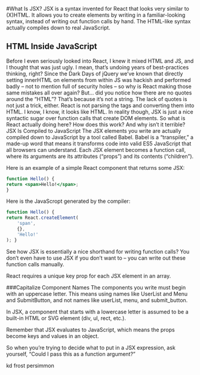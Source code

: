 #What Is JSX?
JSX is a syntax invented for React that looks very similar to (X)HTML. It allows you to create elements by writing in a familiar-looking syntax, instead of writing out function calls by hand. The HTML-like syntax actually compiles down to real JavaScript. 
## HTML Inside JavaScript
Before I even seriously looked into React, I knew it mixed HTML and JS, and I thought that was just ugly. I mean, that’s undoing years of best-practices thinking, right? Since the Dark Days of jQuery we’ve known that directly setting innerHTML on elements from within JS was hackish and performed badly – not to mention full of security holes – so why is React making those same mistakes all over again?
But... did you notice how there are no quotes around the “HTML”? That’s because it’s not a string. The lack of quotes is not just a trick, either. React is not parsing the tags and converting them into HTML.
I know, I know, it looks like HTML. In reality though, JSX is just a nice syntactic sugar over function calls that create DOM elements.
So what is React actually doing here? How does this work? And why isn’t it terrible?
JSX Is Compiled to JavaScript
The JSX elements you write are actually compiled down to JavaScript by a tool called Babel. Babel is a “transpiler,” a made-up word that means it transforms code into valid ES5 JavaScript that all browsers can understand. Each JSX element becomes a function call, where its arguments are its attributes
(“props”) and its contents (“children”).


Here is an example of a simple React component that returns some JSX:

```jsx
function Hello() {
return <span>Hello!</span>;
}
```

Here is the JavaScropt generated by the compiler:

```js
function Hello() {
return React.createElement(
    'span',
    {},
    'Hello!'
); }

```


See how JSX is essentially a nice shorthand for writing function calls? You don’t even have to use JSX if you don’t want to – you can write out these function calls manually.

React requires a unique key prop for each JSX element in an array.



###Capitalize Component Names
The components you write must begin with an uppercase letter. This means using names like UserList and Menu and SubmitButton, and not names like userList, menu, and submit_button.

In JSX, a component that starts with a lowercase letter is assumed to be a built-in HTML or SVG element (div, ul, rect, etc.).




Remember that JSX evaluates to JavaScript, which means the props become keys and values in an object.


So when you’re trying to decide what to put in a JSX expression, ask yourself, “Could I pass this as a function argument?”


kd frost
persimmon


